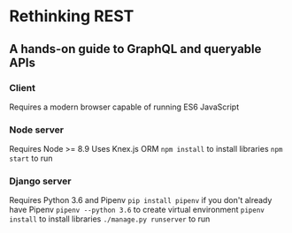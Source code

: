 # Rethinking REST
## A hands-on guide to GraphQL and queryable APIs

### Client
Requires a modern browser capable of running ES6 JavaScript

### Node server
Requires Node >= 8.9
Uses Knex.js ORM
`npm install` to install libraries
`npm start` to run

### Django server
Requires Python 3.6 and Pipenv
`pip install pipenv` if you don't already have Pipenv
`pipenv --python 3.6` to create virtual environment
`pipenv install` to install libraries
`./manage.py runserver` to run